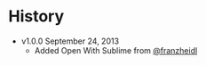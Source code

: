 # History

* v1.0.0 September 24, 2013
	* Added Open With Sublime from [@franzheidl](https://github.com/franzheidl/)